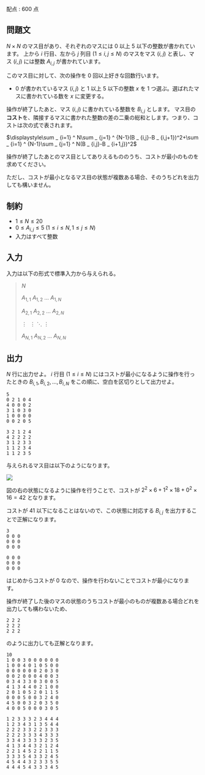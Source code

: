 配点 : $600$ 点

## 問題文

$N\times N$ のマス目があり、それぞれのマスには $0$ 以上 $5$ 以下の整数が書かれています。
上から $i$ 行目、左から $j$ 列目 $(1\leq i,j\leq N)$ のマスをマス $(i,j)$ と表し、マス $(i,j)$ には整数 $A _ {i,j}$ が書かれています。

このマス目に対して、次の操作を $0$ 回以上好きな回数行います。

- $0$ が書かれているマス $(i,j)$ と $1$ 以上 $5$ 以下の整数 $x$ を $1$ つ選ぶ。選ばれたマスに書かれている数を $x$ に変更する。

操作が終了したあと、マス $(i,j)$ に書かれている整数を $B _ {i,j}$ とします。
マス目の**コスト**を、隣接するマスに書かれた整数の差の二乗の総和とします。つまり、コストは次の式で表されます。

$\displaystyle\sum _ {i=1} ^ N\sum _ {j=1} ^ {N-1}(B _ {i,j}-B _ {i,j+1})^2+\sum _ {i=1} ^ {N-1}\sum _ {j=1} ^ N(B _ {i,j}-B _ {i+1,j})^2$

操作が終了したあとのマス目としてありえるもののうち、コストが最小のものを求めてください。

ただし、コストが最小となるマス目の状態が複数ある場合、そのうちどれを出力しても構いません。

## 制約

- $1\leq N\leq20$
- $0\leq A _ {i,j}\leq 5\ (1\leq i\leq N,1\leq j\leq N)$
- 入力はすべて整数

## 入力

入力は以下の形式で標準入力から与えられる。

> $N$
> 
> $A _ {1,1}$ $A _ {1,2}$ $\ldots$ $A _ {1,N}$
> 
> $A _ {2,1}$ $A _ {2,2}$ $\ldots$ $A _ {2,N}$
> 
>  $\vdots$  $\ \vdots$  $\ddots$  $\vdots$
> 
> $A _ {N,1}$ $A _ {N,2}$ $\ldots$ $A _ {N,N}$

## 出力

$N$ 行に出力せよ。
$i$ 行目 $(1\leq i\leq N)$ にはコストが最小になるように操作を行ったときの $B _ {i,1},B _ {i,2},\ldots,B _ {i,N}$ をこの順に、空白を区切りとして出力せよ。

```input1
5
0 2 1 0 4
4 0 0 0 2
3 1 0 3 0
1 0 0 0 0
0 0 2 0 5
```

```output1
3 2 1 2 4
4 2 2 2 2
3 1 2 3 3
1 1 2 3 4
1 1 2 3 5
```

与えられるマス目は以下のようになります。

![](https://img.atcoder.jp/abc347/0748d5e94455d9f4c627617596f61af6.png)

図の右の状態になるように操作を行うことで、コストが $2 ^ 2\times6+1 ^ 2\times18+0 ^ 2\times16=42$ となります。

コストが $41$ 以下になることはないので、この状態に対応する $B _ {i,j}$ を出力することで正解になります。

```input2
3
0 0 0
0 0 0
0 0 0
```

```output2
0 0 0
0 0 0
0 0 0
```

はじめからコストが $0$ なので、操作を行わないことでコストが最小になります。

操作が終了した後のマスの状態のうちコストが最小のものが複数ある場合どれを出力しても構わないため、

```output2
2 2 2
2 2 2
2 2 2
```

のように出力しても正解となります。

```input3
10
1 0 0 3 0 0 0 0 0 0
1 0 0 4 0 1 0 5 0 0
0 0 0 0 0 0 2 0 3 0
0 0 2 0 0 0 4 0 0 3
0 3 4 3 3 0 3 0 0 5
4 1 3 4 4 0 2 1 0 0
2 0 1 0 5 2 0 1 1 5
0 0 0 5 0 0 3 2 4 0
4 5 0 0 3 2 0 3 5 0
4 0 0 5 0 0 0 3 0 5
```

```output3
1 2 3 3 3 2 3 4 4 4
1 2 3 4 3 1 3 5 4 4
2 2 2 3 3 2 2 3 3 3
2 2 2 3 3 3 4 3 3 3
3 3 4 3 3 3 3 2 3 5
4 1 3 4 4 3 2 1 2 4
2 2 1 4 5 2 2 1 1 5
3 3 3 5 4 3 3 2 4 5
4 5 4 4 3 2 3 3 5 5
4 4 4 5 4 3 3 3 4 5
```